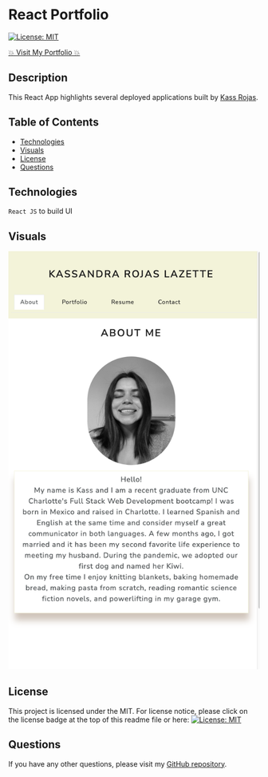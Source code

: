 # React Portfolio

[![License: MIT](https://img.shields.io/badge/License-MIT-yellow.svg)](https://opensource.org/licenses/MIT)

[💥 Visit My Portfolio 💥](https://kassrojas.github.io/kass-portfolio-react/)

## Description

This React App highlights several deployed applications built by [Kass Rojas](https://github.com/kassrojas).

## Table of Contents

- [Technologies](#technologies)
- [Visuals](#visuals)
- [License](#license)
- [Questions](#questions)

## Technologies

`React JS` to build UI

## Visuals

![Screenshot](./public/readme.png)

## License

This project is licensed under the MIT.
For license notice, please click on the license badge at the top of this readme file or here: [![License: MIT](https://img.shields.io/badge/License-MIT-yellow.svg)](https://opensource.org/licenses/MIT)

## Questions

If you have any other questions, please visit my [GitHub repository](https://github.com/kassrojas/kass-portfolio-react).
